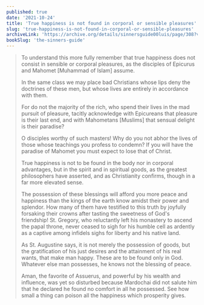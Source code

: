 ```yaml
---
published: true
date: '2021-10-24'
title: 'True happiness is not found in corporal or sensible pleasures'
slug: 'true-happiness-is-not-found-in-corporal-or-sensible-pleasures'
archiveLink: 'https://archive.org/details/sinnersguide00luis/page/308?view=theater'
bookSlug: 'the-sinners-guide'
---
```


> To understand this more fully remember that true happiness does not consist in sensible or corporal pleasures, as the disciples of Epicurus and Mahomet [Muhammad of Islam] assume.
>
> In the same class we may place bad Christians whose lips deny the doctrines of these men, but whose lives are entirely in accordance with them.
>
> For do not the majority of the rich, who spend their lives in the mad pursuit of pleasure, tacitly acknowledge with Epicureans that pleasure is their last end, and with Mahometans [Muslims] that sensual delight is their paradise?
>
> O disciples worthy of such masters! Why do you not abhor the lives of those whose teachings you profess to condemn? If you will have the paradise of Mahomet you must expect to lose that of Christ.
>
> True happiness is not to be found in the body nor in corporal advantages, but in the spirit and in spiritual goods, as the greatest philosophers have asserted, and as Christianity confirms, though in a far more elevated sense.
>
> The possession of these blessings will afford you more peace and happiness than the kings of the earth know amidst their power and splendor. How many of them have testified to this truth by joyfully forsaking their crowns after tasting the sweetness of God's friendship! St. Gregory, who reluctantly left his monastery to ascend the papal throne, never ceased to sigh for his humble cell as ardently as a captive among infidels sighs for liberty and his native land.
>
> As St. Augustine says, it is not merely the possession of goods, but the gratification of his just desires and the attainment of his real wants, that make man happy. These are to be found only in God. Whatever else man possesses, he knows not the blessing of peace.
>
> Aman, the favorite of Assuerus, and powerful by his wealth and influence, was yet so disturbed because Mardochai did not salute him that he declared he found no comfort in all he possessed. See how small a thing can poison all the happiness which prosperity gives.